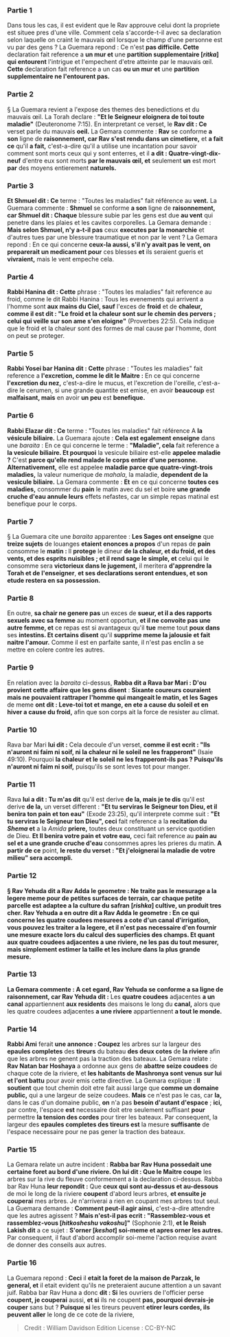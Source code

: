 
### Partie 1
Dans tous les cas, il est evident que le Rav approuve celui dont la propriete est situee pres d'une ville. Comment cela s'accorde-t-il avec sa declaration selon laquelle on craint le mauvais œil lorsque le champ d'une personne est vu par des gens ? La Guemara repond : Ce n'est <b>pas difficile. Cette</b> declaration fait reference a <b>un mur et</b> une <b>partition supplementaire [<i>ritka</i>] qui entourent</b> l'intrigue et l'empechent d'etre atteinte par le mauvais œil. <b>Cette</b> declaration fait reference a un cas <b>ou un mur et</b> une <b>partition supplementaire ne l'entourent pas.</b>

### Partie 2
§ La Guemara revient a l'expose des themes des benedictions et du mauvais œil. La Torah declare : <b>"Et le Seigneur eloignera de toi toute maladie"</b> (Deuteronome 7:15). En interpretant ce verset, le <b>Rav dit : Ce</b> verset parle du mauvais <b>oeil.</b> La Gemara commente : <b>Rav</b> se conforme <b>a son</b> ligne de <b>raisonnement, car Rav s'est rendu dans un cimetiere,</b> et <b>a fait ce</b> qu'il <b>a fait,</b> c'est-a-dire qu'il a utilise une incantation pour savoir comment sont morts ceux qui y sont enterres, et il <b>a dit : Quatre-vingt-dix-neuf</b> d'entre eux sont morts <b>par le mauvais œil, et</b> seulement <b>un</b> est mort <b>par</b> des moyens entierement <b>naturels.</b>

### Partie 3
<b>Et Shmuel dit : Ce</b> terme : "Toutes les maladies" fait référence au <b>vent.</b> La Guemara commente : <b>Shmuel</b> se conforme <b>a son</b> ligne de <b>raisonnement, car Shmuel dit : Chaque</b> blessure subie par les gens est due <b>au vent</b> qui penetre dans les plaies et les cavites corporelles. La Gemara demande : <b>Mais selon Shmuel, n'y a-t-il pas</b> ceux <b>executes par la monarchie</b> et d'autres tues par une blessure traumatique et non par le vent ? La Gemara repond : En ce qui concerne <b>ceux-la aussi, s'il n'y avait pas</b> <b>le vent, on preparerait un medicament pour</b> ces blesses <b>et</b> ils seraient gueris et <b>vivraient,</b> mais le vent empeche cela.

### Partie 4
<b>Rabbi Hanina dit : Cette</b> phrase : "Toutes les maladies" fait reference au froid, comme le dit Rabbi Hanina : Tous</b> les evenements qui arrivent a l'homme sont <b>aux mains du Ciel, sauf</b> l'exces de <b>froid</b> et de <b>chaleur, comme il est dit : "Le froid et la chaleur sont sur le chemin des pervers ; celui qui veille sur son ame s'en eloigne"</b> (Proverbes 22:5). Cela indique que le froid et la chaleur sont des formes de mal cause par l'homme, dont on peut se proteger.

### Partie 5
<b>Rabbi Yosei bar Hanina dit : Cette</b> phrase : "Toutes les maladies" fait reference a <b>l'excretion, comme le dit le Maitre :</b> En ce qui concerne <b>l'excretion du nez,</b> c'est-a-dire le mucus</b>, et l'excretion de l'oreille,</b> c'est-a-dire le cerumen, si une grande quantite est emise, en avoir <b>beaucoup</b> est <b>malfaisant, mais</b> en avoir <b>un peu</b> est <b>benefique.</b>

### Partie 6
<b>Rabbi Elazar dit : Ce</b> terme : "Toutes les maladies" fait référence A <b>la vésicule biliaire.</b> La Guemara ajoute : <b>Cela est egalement enseigne</b> dans une <i>baraita</i> : En ce qui concerne le terme : <b>"Maladie", cela</b> fait reference a <b>la vesicule biliaire. Et pourquoi</b> la vesicule biliaire est-elle <b>appelee maladie ?</b> C'est <b>parce qu'elle rend malade le corps entier d'une personne. Alternativement,</b> elle est appelee <b>maladie parce que quatre-vingt-trois maladies,</b> la valeur numerique de <i>mahala</i>, la maladie, <b>dependent de la vesicule biliaire.</b> La Gemara commente : <b>Et</b> en ce qui concerne <b>toutes ces maladies,</b> consommer du <b>pain</b> le matin avec du sel et</b> boire <b>une grande cruche d'eau annule leurs</b> effets nefastes, car un simple repas matinal est benefique pour le corps.

### Partie 7
§ La Guemara cite une <i>baraita</i> apparentee : <b>Les Sages ont enseigne</b> que <b>treize sujets</b> de louanges <b>etaient enonces a propos</b> d'un repas de <b>pain</b> consomme le <b>matin : </b> Il <b>protege</b> le dineur <b>de la chaleur, et du froid, et des vents, et des esprits nuisibles ; et il rend sage le simple, et</b> celui qui le consomme sera <b>victorieux dans le jugement,</b> il meritera <b>d'apprendre la Torah et de l'enseigner</b>, <b>et ses declarations seront entendues, et son etude restera en sa possession. </b>

### Partie 8
En outre, <b>sa chair ne genere pas</b> un exces de <b>sueur, et il a des rapports sexuels avec sa femme</b> au moment opportun, <b>et il ne convoite pas une autre femme, et</b> ce repas est si avantageux qu'il <b>tue</b> meme tout <b>poux dans</b> ses <b>intestins. Et certains disent</b> qu'il <b>supprime meme la jalousie et fait naitre l'amour.</b> Comme il est en parfaite sante, il n'est pas enclin a se mettre en colere contre les autres.

### Partie 9
En relation avec la <i>baraita</i> ci-dessus, <b>Rabba dit a Rava bar Mari : D'ou provient cette affaire que les gens disent</b> : <b>Sixante coureurs couraient mais ne pouvaient rattraper l'homme qui mangeait le matin, et les Sages</b> de meme <b>ont dit : Leve-toi tot et mange, en ete a cause du soleil et en hiver a cause du froid,</b> afin que son corps ait la force de resister au climat.

### Partie 10
Rava bar Mari <b>lui dit :</b> Cela decoule d'un verset, <b>comme il est ecrit : "Ils n'auront ni faim ni soif, ni la chaleur ni le soleil ne les frapperont"</b> (Isaie 49:10). Pourquoi <b>la chaleur et le soleil ne les frapperont-ils pas ? Puisqu'ils n'auront ni faim ni soif,</b> puisqu'ils se sont leves tot pour manger.

### Partie 11
Rava <b>lui a dit : Tu m'as dit</b> qu'il est derive <b>de la, mais je te dis</b> qu'il est derive <b>de la,</b> un verset different : <b>"Et tu serviras le Seigneur ton Dieu, et il benira ton pain et ton eau"</b> (Exode 23:25), qu'il interprete comme suit : <b>"Et tu serviras le Seigneur ton Dieu", ceci</b> fait reference a la <b>recitation du <i>Shema</i> et</b> a la <i>Amida</i> <b>priere,</b> toutes deux constituant un service quotidien de Dieu. <b>Et Il benira votre pain et votre eau,</b> ceci</b> fait reference au <b>pain au sel et a une grande cruche d'eau</b> consommes apres les prieres du matin. <b>A partir de ce</b> point, <b>le reste du verset : <b>"Et j'eloignerai la maladie de votre milieu"</b> sera accompli.

### Partie 12
§ <b>Rav Yehuda dit a Rav Adda le geometre</b> : <b>Ne traite pas le mesurage a la legere</b> meme pour de petites surfaces de terrain, <b>car chaque petite parcelle</b> est <b>adaptee a</b> la culture du <b>safran [<i>rishka</i>] cultive,</b> un produit tres cher. <b>Rav Yehuda</b> a en outre <b>dit a Rav Adda le geometre :</b> En ce qui concerne les <b>quatre coudees</b> mesurees a cote d'un <b>canal d'irrigation,</b> vous <b>pouvez les traiter a la legere,</b> et il n'est pas necessaire d'en fournir une mesure exacte lors du calcul des superficies des champs. Et quant aux quatre coudees adjacentes <b>a une riviere,</b> ne les <b>pas du tout mesurer,</b> mais simplement estimer la taille et les inclure dans la plus grande mesure.

### Partie 13
La Gemara commente : A cet egard, <b>Rav Yehuda</b> se conforme a sa ligne de <b>raisonnement</b>, car Rav Yehuda dit :</b> Les <b>quatre coudees</b> adjacentes <b>a un canal</b> appartiennent <b>aux residents</b> des maisons le long du <b>canal,</b> alors que les quatre coudees adjacentes <b>a une riviere</b> appartiennent <b>a tout le monde.</b>

### Partie 14
<b>Rabbi Ami</b> ferait <b>une annonce : Coupez</b> les arbres sur la largeur des <b>epaules completes</b> des <b>tireurs</b> du bateau <b>des deux cotes</b> de <b>la riviere</b> afin que les arbres ne genent pas la traction des bateaux. La Gemara relate : <b>Rav Natan bar Hoshaya</b> a ordonne aux gens de <b>abattre seize coudees</b> de chaque cote de la riviere, et <b>les habitants de Mashronya sont venus sur lui et l'ont battu</b> pour avoir emis cette directive. La Gemara explique : <b>Il soutient</b> que tout chemin doit etre fait aussi large que <b>comme un domaine public,</b> qui a une largeur de seize coudees. <b>Mais</b> ce n'est pas le cas,</b> car <b>la, </b> dans le cas d'un domaine public, <b>on</b> n'a pas <b>besoin d'autant d'espace</b> ; <b>ici,</b> par contre, l'espace <b>est</b> necessaire doit etre seulement suffisant <b>pour</b> permettre <b>la tension des cordes</b> pour tirer les bateaux. Par consequent, la largeur des <b>epaules completes des tireurs est</b> la mesure <b>suffisante</b> de l'espace necessaire pour ne pas gener la traction des bateaux.

### Partie 15
La Gemara relate un autre incident : <b>Rabba bar Rav Huna possedait une certaine foret au bord d'une riviere. On lui dit : Que le Maitre coupe</b> les arbres sur la rive du fleuve conformement a la declaration ci-dessus. Rabba bar Rav Huna <b>leur repondit :</b> Que <b>ceux qui sont au-dessus et au-dessous</b> de moi le long de la riviere <b>coupent</b> d'abord leurs arbres, <b>et ensuite je couperai</b> mes arbres. Je n'arriverai a rien en coupant mes arbres tout seul. La Guemara demande : <b>Comment peut-il agir ainsi,</b> c'est-a-dire attendre que les autres agissent ? <b>Mais n'est-il pas ecrit : "Rassemblez-vous et rassemblez-vous [<i>hitkosheshu vakoshu</i>]"</b> (Sophonie 2:1), <b>et le Reish Lakish dit</b> a ce sujet : <b>S'orner [<i>keshot</i>] soi-meme et apres orner les autres.</b> Par consequent, il faut d'abord accomplir soi-meme l'action requise avant de donner des conseils aux autres.

### Partie 16
La Guemara repond : <b>Ceci</b> il <b>etait la foret de la maison de Parzak, le general, et</b> il etait evident qu'ils ne preteraient aucune attention a un savant juif. Rabba bar Rav Huna a donc <b>dit : Si</b> les ouvriers de l'officier perse <b>coupent, je couperai</b> aussi, <b>et si</b> ils ne coupent <b>pas, pourquoi devrais-je couper</b> sans but ? <b>Puisque si</b> les tireurs peuvent <b>etirer leurs cordes, ils peuvent aller</b> le long de ce cote de la riviere,

>Credit : William Davidson Edition
>License : CC-BY-NC